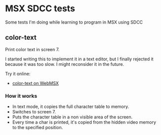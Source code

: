 # MSX SDCC tests

Some tests I'm doing while learning to program in MSX using SDCC

## color-text

Print color text in screen 7.

I started writing this to implement it in a text editor, but I finally
rejected it because it was too slow. I might reconsider it in the future.

Try it online:
* [color-text on WebMSX](http://webmsx.org/?PRESETS=DOS2&DISKA_FILES_URL=https://github.com/fr3nd/msx-sdcc-tests/releases/download/v1.0/text.zip)

### How it works

* In text mode, it copies the full character table to memory.
* Switches to screen 7.
* Puts the character table in a non visible area of the screen.
* Every time a char is printed, it's copied from the hidden video memory to
  the specified position.
